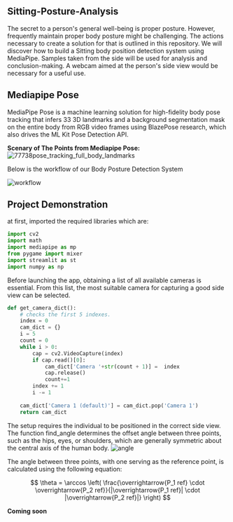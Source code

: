## Sitting-Posture-Analysis
The secret to a person's general well-being is proper posture. However, frequently maintain proper body posture might be challenging. The actions necessary to create a solution for that is outlined in this repository. We will discover how to build a Sitting body position detection system using MediaPipe. Samples taken from the side will be used for analysis and conclusion-making. A webcam aimed at the person's side view would be necessary for a useful use. 

## Mediapipe Pose
MediaPipe Pose is a machine learning solution for high-fidelity body pose tracking that infers 33 3D landmarks and a background segmentation mask on the entire body from RGB video frames using BlazePose research, which also drives the ML Kit Pose Detection API.

**Scenary of The Points from Mediapipe Pose:**
![77738pose_tracking_full_body_landmarks](https://github.com/user-attachments/assets/26d2cb7b-eecb-4cd2-ab91-fe1da617a692)


Below is the workflow of our Body Posture Detection System


![workflow](https://github.com/user-attachments/assets/9692d790-31e1-471d-b5ad-5212e3fbf03a)


## Project Demonstration
at first, imported the required libraries which are:
```python
import cv2
import math
import mediapipe as mp
from pygame import mixer
import streamlit as st
import numpy as np
```
Before launching the app, obtaining a list of all available cameras is essential. From this list, the most suitable camera for capturing a good side view can be selected.
```python
def get_camera_dict():
    # checks the first 5 indexes.
    index = 0
    cam_dict = {}
    i = 5
    count = 0
    while i > 0:
        cap = cv2.VideoCapture(index)
        if cap.read()[0]:
            cam_dict['Camera '+str(count + 1)] =  index
            cap.release()
            count+=1
        index += 1
        i -= 1
    
    cam_dict['Camera 1 (default)'] = cam_dict.pop('Camera 1')
    return cam_dict
```
The setup requires the individual to be positioned in the correct side view. The function find_angle determines the offset angle between three points, such as the hips, eyes, or shoulders, which are generally symmetric about the central axis of the human body.
![angle](https://github.com/user-attachments/assets/6925702c-b4b5-4e94-8a3e-e7f2700b7e81)

The angle between three points, with one serving as the reference point, is calculated using the following equation:

$$
\theta = \arccos \left( \frac{\overrightarrow{P_1 ref} \cdot \overrightarrow{P_2 ref}}{|\overrightarrow{P_1 ref}| \cdot |\overrightarrow{P_2 ref}|} \right)
$$


**Coming soon**
